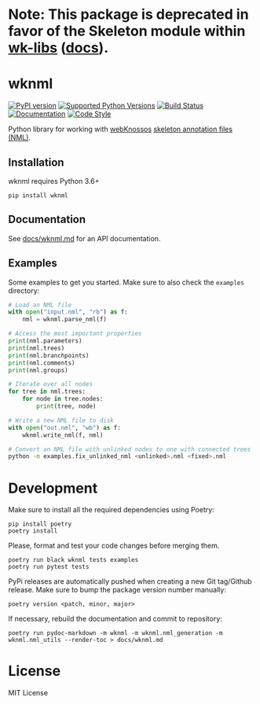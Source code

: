 # Note: This package is deprecated in favor of the Skeleton module within [wk-libs](https://github.com/scalableminds/webknossos-libs/tree/master/webknossos) ([docs](https://docs.webknossos.org/api/webknossos/skeleton/skeleton.html)).

# wknml
[![PyPI version](https://img.shields.io/pypi/v/wknml)](https://pypi.python.org/pypi/wknml)
[![Supported Python Versions](https://img.shields.io/pypi/pyversions/wknml.svg)](https://pypi.python.org/pypi/wknml)
[![Build Status](https://img.shields.io/github/workflow/status/scalableminds/wknml/Test%20Python%20Package/master)](https://github.com/scalableminds/wknml/actions?query=workflow%3A%22Test+Python+Package%22)
[![Documentation](https://img.shields.io/badge/docs-passing-brightgreen.svg)](https://github.com/scalableminds/wknml/blob/master/docs/wknml.md)
[![Code Style](https://img.shields.io/badge/code%20style-black-000000.svg)](https://github.com/psf/black)

Python library for working with [webKnossos](https://webknossos.org) [skeleton annotation files (NML)](https://docs.webknossos.org/reference/data_formats#nml).

## Installation
wknml requires Python 3.6+

```
pip install wknml
```

## Documentation

See [docs/wknml.md](docs/wknml.md) for an API documentation.

## Examples

Some examples to get you started. Make sure to also check the `examples` directory:

```python
# Load an NML file
with open("input.nml", "rb") as f:
    nml = wknml.parse_nml(f)

# Access the most important properties
print(nml.parameters)
print(nml.trees)
print(nml.branchpoints)
print(nml.comments)
print(nml.groups)

# Iterate over all nodes
for tree in nml.trees:
    for node in tree.nodes:
        print(tree, node)

# Write a new NML file to disk
with open("out.nml", "wb") as f:
    wknml.write_nml(f, nml)
```

```bash
# Convert an NML file with unlinked nodes to one with connected trees
python -m examples.fix_unlinked_nml <unlinked>.nml <fixed>.nml
```

# Development
Make sure to install all the required dependencies using Poetry:
```
pip install poetry
poetry install
```

Please, format and test your code changes before merging them.
```
poetry run black wknml tests examples
poetry run pytest tests
```

PyPi releases are automatically pushed when creating a new Git tag/Github release. Make sure to bump the package version number manually:
```
poetry version <patch, minor, major>
```

If necessary, rebuild the documentation and commit to repository:
```
poetry run pydoc-markdown -m wknml -m wknml.nml_generation -m wknml.nml_utils --render-toc > docs/wknml.md
```

# License

MIT License
